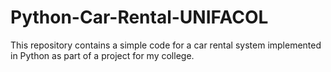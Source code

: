 # Python-Car-Rental-UNIFACOL
This repository contains a simple code for a car rental system implemented in Python as part of a project for my college.
